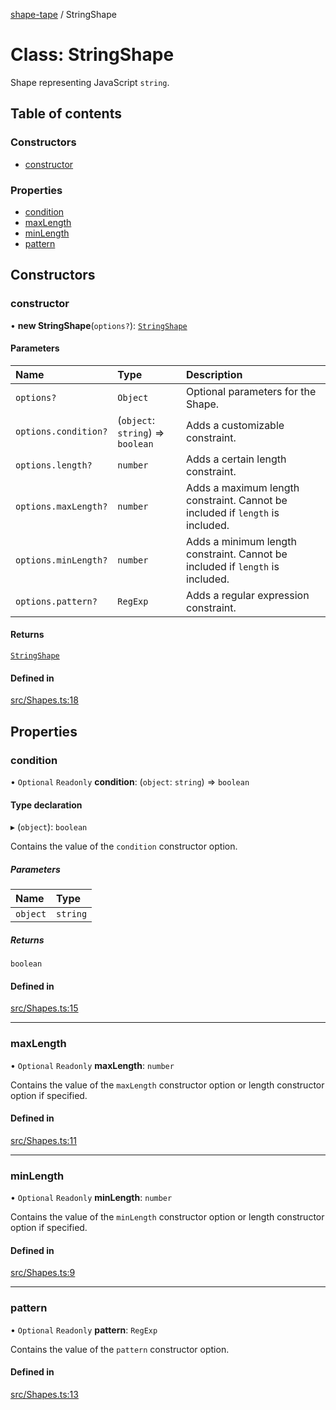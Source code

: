 [shape-tape](../index.md) / StringShape

# Class: StringShape

Shape representing JavaScript `string`.

## Table of contents

### Constructors

- [constructor](StringShape.md#constructor)

### Properties

- [condition](StringShape.md#condition)
- [maxLength](StringShape.md#maxlength)
- [minLength](StringShape.md#minlength)
- [pattern](StringShape.md#pattern)

## Constructors

### constructor

• **new StringShape**(`options?`): [`StringShape`](StringShape.md)

#### Parameters

| Name | Type | Description |
| :------ | :------ | :------ |
| `options?` | `Object` | Optional parameters for the Shape. |
| `options.condition?` | (`object`: `string`) => `boolean` | Adds a customizable constraint. |
| `options.length?` | `number` | Adds a certain length constraint. |
| `options.maxLength?` | `number` | Adds a maximum length constraint. Cannot be included if `length` is included. |
| `options.minLength?` | `number` | Adds a minimum length constraint. Cannot be included if `length` is included. |
| `options.pattern?` | `RegExp` | Adds a regular expression constraint. |

#### Returns

[`StringShape`](StringShape.md)

#### Defined in

[src/Shapes.ts:18](https://github.com/paulbarmstrong/shape-tape/blob/f34d799/src/Shapes.ts#L18)

## Properties

### condition

• `Optional` `Readonly` **condition**: (`object`: `string`) => `boolean`

#### Type declaration

▸ (`object`): `boolean`

Contains the value of the `condition` constructor option.

##### Parameters

| Name | Type |
| :------ | :------ |
| `object` | `string` |

##### Returns

`boolean`

#### Defined in

[src/Shapes.ts:15](https://github.com/paulbarmstrong/shape-tape/blob/f34d799/src/Shapes.ts#L15)

___

### maxLength

• `Optional` `Readonly` **maxLength**: `number`

Contains the value of the `maxLength` constructor option or length constructor option if specified.

#### Defined in

[src/Shapes.ts:11](https://github.com/paulbarmstrong/shape-tape/blob/f34d799/src/Shapes.ts#L11)

___

### minLength

• `Optional` `Readonly` **minLength**: `number`

Contains the value of the `minLength` constructor option or length constructor option if specified.

#### Defined in

[src/Shapes.ts:9](https://github.com/paulbarmstrong/shape-tape/blob/f34d799/src/Shapes.ts#L9)

___

### pattern

• `Optional` `Readonly` **pattern**: `RegExp`

Contains the value of the `pattern` constructor option.

#### Defined in

[src/Shapes.ts:13](https://github.com/paulbarmstrong/shape-tape/blob/f34d799/src/Shapes.ts#L13)
